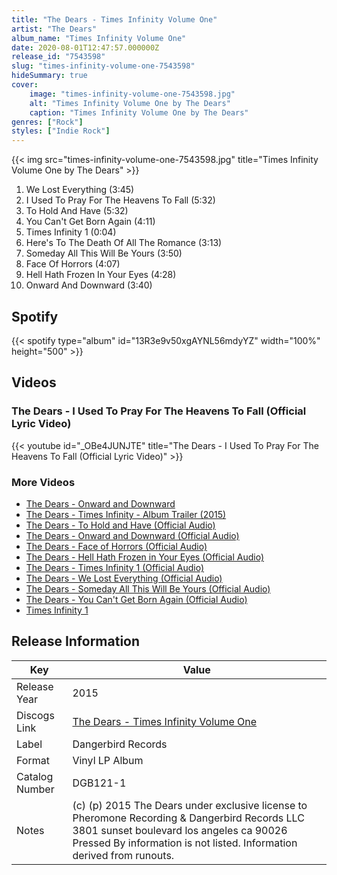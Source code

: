 ```yaml
---
title: "The Dears - Times Infinity Volume One"
artist: "The Dears"
album_name: "Times Infinity Volume One"
date: 2020-08-01T12:47:57.000000Z
release_id: "7543598"
slug: "times-infinity-volume-one-7543598"
hideSummary: true
cover:
    image: "times-infinity-volume-one-7543598.jpg"
    alt: "Times Infinity Volume One by The Dears"
    caption: "Times Infinity Volume One by The Dears"
genres: ["Rock"]
styles: ["Indie Rock"]
---
```


{{< img src="times-infinity-volume-one-7543598.jpg" title="Times Infinity Volume One by The Dears" >}}

<!-- section break -->

1. We Lost Everything (3:45)
2. I Used To Pray For The Heavens To Fall (5:32)
3. To Hold And Have (5:32)
4. You Can't Get Born Again (4:11)
5. Times Infinity 1 (0:04)
6. Here's To The Death Of All The Romance (3:13)
7. Someday All This Will Be Yours (3:50)
8. Face Of Horrors (4:07)
9. Hell Hath Frozen In Your Eyes (4:28)
10. Onward And Downward (3:40)

<!-- section break -->


## Spotify
{{< spotify type="album" id="13R3e9v50xgAYNL56mdyYZ" width="100%" height="500" >}}



## Videos
### The Dears - I Used To Pray For The Heavens To Fall (Official Lyric Video)
{{< youtube id="_OBe4JUNJTE" title="The Dears - I Used To Pray For The Heavens To Fall (Official Lyric Video)" >}}<br>

### More Videos

- [The Dears - Onward and Downward](https://www.youtube.com/watch?v=eYQNyqAGt-o)
- [The Dears - Times Infinity - Album Trailer (2015)](https://www.youtube.com/watch?v=cIPbYM4wlH4)
- [The Dears - To Hold and Have (Official Audio)](https://www.youtube.com/watch?v=24dTmS9FFxo)
- [The Dears - Onward and Downward (Official Audio)](https://www.youtube.com/watch?v=xO-QMe6lVdE)
- [The Dears - Face of Horrors (Official Audio)](https://www.youtube.com/watch?v=MGHcEzxny8Q)
- [The Dears - Hell Hath Frozen in Your Eyes (Official Audio)](https://www.youtube.com/watch?v=k_qxSErrmSs)
- [The Dears - Times Infinity 1 (Official Audio)](https://www.youtube.com/watch?v=CySo76hPUks)
- [The Dears - We Lost Everything (Official Audio)](https://www.youtube.com/watch?v=PuwRkHZXJMY)
- [The Dears - Someday All This Will Be Yours (Official Audio)](https://www.youtube.com/watch?v=8VWz2gIHCEU)
- [The Dears - You Can't Get Born Again (Official Audio)](https://www.youtube.com/watch?v=ClLQADLUZQc)
- [Times Infinity 1](https://www.youtube.com/watch?v=hYs4_Lt1ff0)


## Release Information
|  Key           | Value                                                |
| ---------------| ---------------------------------------------------- |
| Release Year   | 2015                                   |
| Discogs Link   | [The Dears - Times Infinity Volume One](https://www.discogs.com/release/7543598-The-Dears-Times-Infinity-Volume-One) |
| Label          | Dangerbird Records |
| Format         | Vinyl LP Album |
| Catalog Number | DGB121-1 |
| Notes | (c) (p) 2015 The Dears under exclusive license to Pheromone Recording & Dangerbird Records LLC 3801 sunset boulevard los angeles ca 90026  Pressed By information is not listed. Information derived from runouts.  |